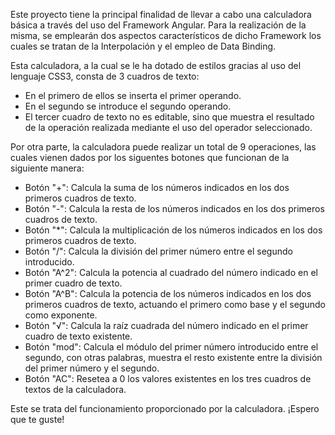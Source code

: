 Este proyecto tiene la principal finalidad de llevar a cabo una calculadora básica a través del uso del Framework Angular. Para la realización de la misma, se emplearán dos aspectos característicos de dicho Framework los cuales se tratan de la Interpolación y el empleo de Data Binding.

Esta calculadora, a la cual se le ha dotado de estilos gracias al uso del lenguaje CSS3, consta de 3 cuadros de texto: 
- En el primero de ellos se inserta el primer operando.
- En el segundo se introduce el segundo operando.
- El tercer cuadro de texto no es editable, sino que muestra el resultado de la operación realizada mediante el uso del operador seleccionado.

Por otra parte, la calculadora puede realizar un total de 9 operaciones, las cuales vienen dados por los siguentes botones que funcionan de la siguiente manera:

- Botón "+": Calcula la suma de los números indicados en los dos primeros cuadros de texto.
- Botón "-": Calcula la resta de los números indicados en los dos primeros cuadros de texto.
- Botón "*": Calcula la multiplicación de los números indicados en los dos primeros cuadros de texto.
- Botón "/": Calcula la división del primer número entre el segundo introducido.
- Botón "A^2": Calcula la potencia al cuadrado del número indicado en el primer cuadro de texto.
- Botón "A^B": Calcula la potencia de los números indicados en los dos primeros cuadros de texto, actuando el primero como base y el segundo como exponente.
- Botón "√": Calcula la raíz cuadrada del número indicado en el primer cuadro de texto existente.
- Botón "mod": Calcula el módulo del primer número introducido entre el segundo, con otras palabras, muestra el resto existente entre la división del primer número y el segundo.
- Botón "AC": Resetea a 0 los valores existentes en los tres cuadros de textos de la calculadora.

Este se trata del funcionamiento proporcionado por la calculadora. ¡Espero que te guste!
